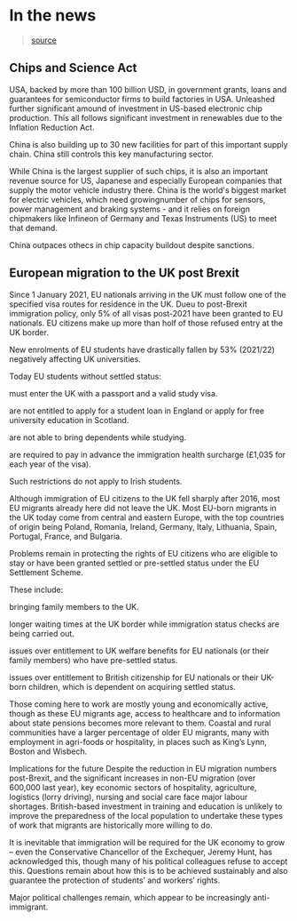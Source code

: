 # In the news

> [source](https://dredfern.substack.com/p/in-the-news)

## Chips and Science Act

USA, backed by more than 100 billion USD, in government grants, loans and guarantees for semiconductor firms to build factories in USA.
Unleashed further significant amound of investment in US-based electronic chip production.
This all follows significant investment in renewables due to the Inflation Reduction Act.

China is also building up to 30 new facilities for part of this important supply chain.
China still controls this key manufacturing sector.

While China is the largest supplier of such chips, it is also an important revenue source for US, Japanese and especially European companies that supply the motor vehicle industry there.
China is the world's biggest market for electric vehicles, which need growingnumber of chips for sensors, power management and braking systems - and it relies on foreign chipmakers like Infineon of Germany and Texas Instruments (US) to meet that demand. 

China outpaces othecs in chip capacity buildout despite sanctions.

## European migration to the UK post Brexit

Since 1 January 2021, EU nationals arriving in the UK must follow one of the specified visa routes for residence in the UK.
Dueu to post-Brexit immigration policy, only 5% of all visas post-2021 have been granted to EU nationals. 
EU citizens make up more than holf of those refused entry at the UK border.

New enrolments of EU students have drastically fallen by 53% (2021/22) negatively affecting UK universities. 

Today EU students without settled status:

must enter the UK with a passport and a valid study visa.

are not entitled to apply for a student loan in England or apply for free university education in Scotland.

are not able to bring dependents while studying.

are required to pay in advance the immigration health surcharge (£1,035 for each year of the visa).

Such restrictions do not apply to Irish students.

Although immigration of EU citizens to the UK fell sharply after 2016, most EU migrants already here did not leave the UK. Most EU-born migrants in the UK today come from central and eastern Europe, with the top countries of origin being Poland, Romania, Ireland, Germany, Italy, Lithuania, Spain, Portugal, France, and Bulgaria.

Problems remain in protecting the rights of EU citizens who are eligible to stay or have been granted settled or pre-settled status under the EU Settlement Scheme.

These include:

bringing family members to the UK.

longer waiting times at the UK border while immigration status checks are being carried out.

issues over entitlement to UK welfare benefits for EU nationals (or their family members) who have pre-settled status.

issues over entitlement to British citizenship for EU nationals or their UK-born children, which is dependent on acquiring settled status.

Those coming here to work are mostly young and economically active, though as these EU migrants age, access to healthcare and to information about state pensions becomes more relevant to them. Coastal and rural communities have a larger percentage of older EU migrants, many with employment in agri-foods or hospitality, in places such as King’s Lynn, Boston and Wisbech.

Implications for the future
Despite the reduction in EU migration numbers post-Brexit, and the significant increases in non-EU migration (over 600,000 last year), key economic sectors of hospitality, agriculture, logistics (lorry driving), nursing and social care face major labour shortages. British-based investment in training and education is unlikely to improve the preparedness of the local population to undertake these types of work that migrants are historically more willing to do.

It is inevitable that immigration will be required for the UK economy to grow – even the Conservative Chancellor of the Exchequer, Jeremy Hunt, has acknowledged this, though many of his political colleagues refuse to accept this. Questions remain about how this is to be achieved sustainably and also guarantee the protection of students’ and workers’ rights.

Major political challenges remain, which appear to be increasingly anti-immigrant.
